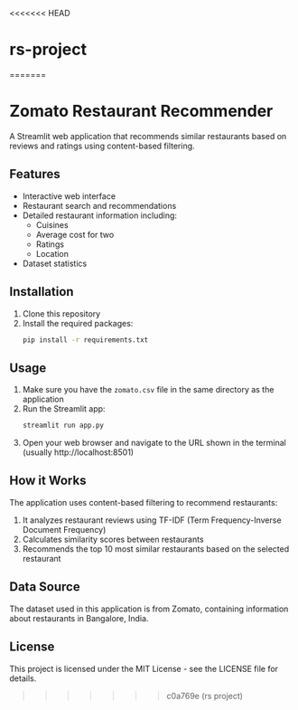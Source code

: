 <<<<<<< HEAD
# rs-project
=======
# Zomato Restaurant Recommender

A Streamlit web application that recommends similar restaurants based on reviews and ratings using content-based filtering.

## Features

- Interactive web interface
- Restaurant search and recommendations
- Detailed restaurant information including:
  - Cuisines
  - Average cost for two
  - Ratings
  - Location
- Dataset statistics

## Installation

1. Clone this repository
2. Install the required packages:
   ```bash
   pip install -r requirements.txt
   ```

## Usage

1. Make sure you have the `zomato.csv` file in the same directory as the application
2. Run the Streamlit app:
   ```bash
   streamlit run app.py
   ```
3. Open your web browser and navigate to the URL shown in the terminal (usually http://localhost:8501)

## How it Works

The application uses content-based filtering to recommend restaurants:
1. It analyzes restaurant reviews using TF-IDF (Term Frequency-Inverse Document Frequency)
2. Calculates similarity scores between restaurants
3. Recommends the top 10 most similar restaurants based on the selected restaurant

## Data Source

The dataset used in this application is from Zomato, containing information about restaurants in Bangalore, India.

## License

This project is licensed under the MIT License - see the LICENSE file for details. 
>>>>>>> c0a769e (rs project)
